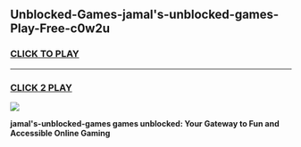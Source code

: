 
## Unblocked-Games-jamal's-unblocked-games-Play-Free-c0w2u
<h3>
<a href="https://premium76.site?title=jamal's-unblocked-games&ref=10A">CLICK TO PLAY</a></h3>
<hr>

<h3>
<a href="https://premium76.site?title=jamal's-unblocked-games&ref=10A">CLICK 2 PLAY</a>
  
</h3>

<a href="https://premium76.site?title=jamal's-unblocked-games&ref=10A"><img src="https://clearcache.store/games.png"></a>


**jamal's-unblocked-games games unblocked: Your Gateway to Fun and Accessible Online Gaming**
